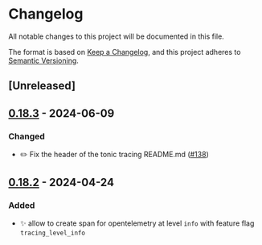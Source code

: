 # Changelog
All notable changes to this project will be documented in this file.

The format is based on [Keep a Changelog](https://keepachangelog.com/en/1.0.0/),
and this project adheres to [Semantic Versioning](https://semver.org/spec/v2.0.0.html).

## [Unreleased]

## [0.18.3](https://github.com/ThomAub/tracing-opentelemetry-instrumentation-sdk/compare/tonic-tracing-opentelemetry-v0.18.2...tonic-tracing-opentelemetry-v0.18.3) - 2024-06-09

### <!-- 4 -->Changed
- ✏️ Fix the header of the tonic tracing README.md ([#138](https://github.com/ThomAub/tracing-opentelemetry-instrumentation-sdk/pull/138))

## [0.18.2](https://github.com/davidB/tracing-opentelemetry-instrumentation-sdk/compare/tonic-tracing-opentelemetry-v0.18.1...tonic-tracing-opentelemetry-v0.18.2) - 2024-04-24

### <!-- 2 -->Added
- ✨ allow to create span for opentelemetry at level `info` with feature flag `tracing_level_info`
